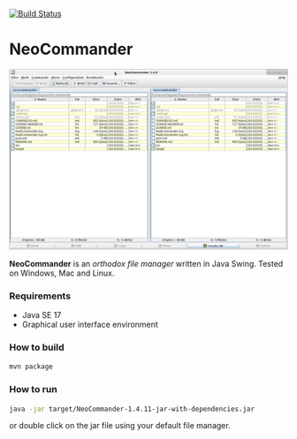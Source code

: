 
[![Build Status](https://travis-ci.org/santiagolizardo/neocommander.svg?branch=master)](https://travis-ci.org/santiagolizardo/neocommander)

NeoCommander
============

![NeoCommander screenshot](screenshot.png "NeoCommander running on GNU/Linux")

**NeoCommander** is an *orthodox file manager* written in Java Swing. Tested on Windows, Mac and Linux.

### Requirements


  * Java SE 17
  * Graphical user interface environment

### How to build

```sh
mvn package
```

### How to run

```sh
java -jar target/NeoCommander-1.4.11-jar-with-dependencies.jar
```

or double click on the jar file using your default file manager.


